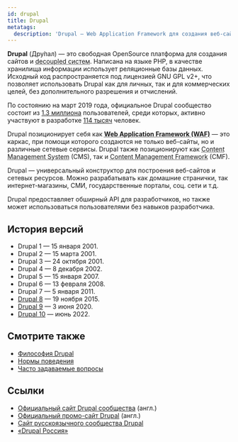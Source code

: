 ```yaml
---
id: drupal
title: Drupal
metatags:
  description: 'Drupal — Web Application Framework для создания веб-сайтов, а также различных сетевых ресурсов.'
---
```


**Drupal** (Дру́пал) — это свободная OpenSource платформа для создания сайтов и <abbr title="Система отвечает только за административную часть и серверную часть.">decoupled систем</abbr>. Написана на языке PHP, в качестве хранилища информации использует реляционные базы данных. Исходный код распространяется под лицензией GNU GPL v2+, что позволяет использовать Drupal как для личных, так и для коммерческих целей, без дополнительного разрешения и отчислений.

По состоянию на март 2019 года, официальное Drupal сообщество состоит из [1.3 миллиона](https://www.drupal.org/getting-involved) пользователей, среди которых, активно участвуют  в разработке [114 тысяч](https://www.drupal.org/developers) человек.

Drupal позиционирует себя как <abbr title="Каркас веб-приложений">**Web Application Framework (WAF)**</abbr> — это каркас, при помощи которого создаются не только веб-сайты, но и различные сетевые сервисы. Drupal также позиционируют как <abbr title="Система управления содержимым">Content Management System</abbr> (CMS), так и <abbr title="Фреймворк управления содержимым">Content Management Framework</abbr> (CMF).

Drupal — универсальный конструктор для построения веб-сайтов и сетевых ресурсов. Можно разрабатывать как домашние странички, так интернет-магазины, СМИ, государственные порталы, соц. сети и т.д.

Drupal предоставляет обширный API для разработчиков, но также может использоваться пользователями без навыков разработчика.

## История версий

- Drupal 1 — 15 января 2001.
- Drupal 2 — 15 марта 2001.
- Drupal 3 — 24 октября 2001.
- Drupal 4 — 8 декабря 2002.
- Drupal 5 — 15 января 2007.
- Drupal 6 — 13 февраля 2008.
- Drupal 7 — 5 января 2011.
- [Drupal 8](8/index.md) — 19 ноября 2015.
- [Drupal 9](9/index.md) — 3 июня 2020.
- [Drupal 10](10/index.md) — июнь 2022.

## Смотрите также

- [Философия Drupal](the-drupal-way/index.md)
- [Нормы поведения](code-of-conduct/index.md)
- [Часто задаваемые вопросы](../faq/index.md)

## Ссылки

- [Официальный сайт Drupal сообщества](https://drupal.org) (англ.)
- [Официальный промо-сайт Drupal](https://drupal.com) (англ.)
- [Сайт русскоязычного сообщества Drupal](https://dru.io)
- [«Drupal Россия»](https://drupal.ru)
